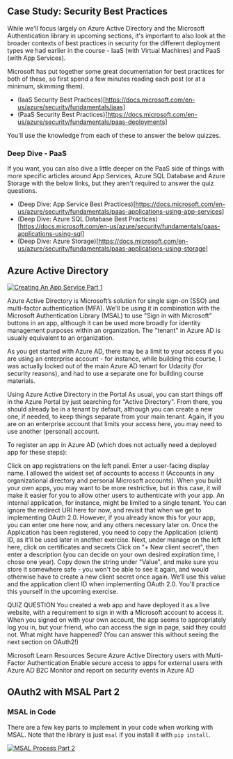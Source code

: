 ## Case Study: Security Best Practices

While we'll focus largely on Azure Active Directory and the Microsoft Authentication library in upcoming sections, it's important to also look at the broader contexts of best practices in security for the different deployment types we had earlier in the course - IaaS (with Virtual Machines) and PaaS (with App Services).

Microsoft has put together some great documentation for best practices for both of these, so first spend a few minutes reading each post (or at a minimum, skimming them).

* (IaaS Security Best Practices)[https://docs.microsoft.com/en-us/azure/security/fundamentals/iaas]
* (PaaS Security Best Practices)[https://docs.microsoft.com/en-us/azure/security/fundamentals/paas-deployments]

You'll use the knowledge from each of these to answer the below quizzes.

### Deep Dive - PaaS

If you want, you can also dive a little deeper on the PaaS side of things with more specific articles around App Services, Azure SQL Database and Azure Storage with the below links, but they aren't required to answer the quiz questions.

* (Deep Dive: App Service Best Practices)[https://docs.microsoft.com/en-us/azure/security/fundamentals/paas-applications-using-app-services]
* (Deep Dive: Azure SQL Database Best Practices)[https://docs.microsoft.com/en-us/azure/security/fundamentals/paas-applications-using-sql]
* (Deep Dive: Azure Storage)[https://docs.microsoft.com/en-us/azure/security/fundamentals/paas-applications-using-storage]


## Azure Active Directory

 [![Creating An App Service Part 1](https://img.youtube.com/vi/7jZxyvMsVtI/0.jpg)](https://www.youtube.com/watch?v=7jZxyvMsVtI)

 Azure Active Directory is Microsoft’s solution for single sign-on (SSO) and multi-factor authentication (MFA). We'll be using it in combination with the Microsoft Authentication Library (MSAL) to use "Sign in with Microsoft" buttons in an app, although it can be used more broadly for identity management purposes within an organization. The "tenant" in Azure AD is usually equivalent to an organization.

As you get started with Azure AD, there may be a limit to your access if you are using an enterprise account - for instance, while building this course, I was actually locked out of the main Azure AD tenant for Udacity (for security reasons), and had to use a separate one for building course materials.

Using Azure Active Directory in the Portal
As usual, you can start things off in the Azure Portal by just searching for "Active Directory". From there, you should already be in a tenant by default, although you can create a new one, if needed, to keep things separate from your main tenant. Again, if you are on an enterprise account that limits your access here, you may need to use another (personal) account.

To register an app in Azure AD (which does not actually need a deployed app for these steps):

Click on app registrations on the left panel.
Enter a user-facing display name.
I allowed the widest set of accounts to access it (Accounts in any organizational directory and personal Microsoft accounts).
When you build your own apps, you may want to be more restrictive, but in this case, it will make it easier for you to allow other users to authenticate with your app. An internal application, for instance, might be limited to a single tenant.
You can ignore the redirect URI here for now, and revisit that when we get to implementing OAuth 2.0. However, if you already know this for your app, you can enter one here now, and any others necessary later on.
Once the Application has been registered, you need to copy the Application (client) ID, as it’ll be used later in another exercise.
Next, under manage on the left here, click on certificates and secrets
Click on "+ New client secret", then enter a description (you can decide on your own desired expiration time, I chose one year). Copy down the string under "Value", and make sure you store it somewhere safe - you won't be able to see it again, and would otherwise have to create a new client secret once again. We’ll use this value and the application client ID when implementing OAuth 2.0.
You'll practice this yourself in the upcoming exercise.

QUIZ QUESTION
You created a web app and have deployed it as a live website, with a requirement to sign in with a Microsoft account to access it. When you signed on with your own account, the app seems to appropriately log you in, but your friend, who can access the sign in page, said they could not. What might have happened? (You can answer this without seeing the next section on OAuth2!)









Microsoft Learn Resources
Secure Azure Active Directory users with Multi-Factor Authentication
Enable secure access to apps for external users with Azure AD B2C
Monitor and report on security events in Azure AD


## OAuth2 with MSAL Part 2

### MSAL in Code

There are a few key parts to implement in your code when working with MSAL. Note that the library is just `msal` if you install it with `pip install`.


[![MSAL Process Part 2](https://img.youtube.com/vi/7OS920xtw1A/0.jpg)](https://www.youtube.com/watch?v=7OS920xtw1A)